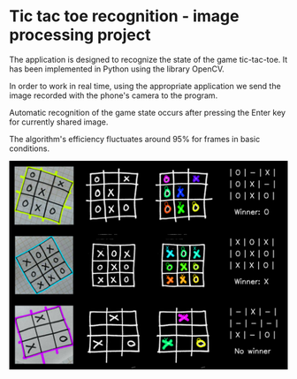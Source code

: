# Tic tac toe recognition - image processing project

The application is designed to recognize the state of the game tic-tac-toe. It has been implemented in Python using the library OpenCV. 

In order to work in real time, using the appropriate application we send the image recorded with the phone's camera to the program. 

Automatic recognition of the game state occurs after pressing the Enter key for currently shared image. 

The algorithm's efficiency fluctuates around 95% for frames in basic conditions.

![alt text](https://github.com/natalia-szymczyk/tic-tac-toe-recognition/blob/main/test/markery/markery-summary.png?raw=true)

